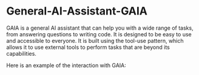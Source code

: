 # General-AI-Assistant-GAIA

GAIA is a general AI assistant that can help you with a wide range of tasks, from answering questions to writing code. It is designed to be easy to use and accessible to everyone.
It is built using the tool-use pattern, which allows it to use external tools to perform tasks that are beyond its capabilities.

Here is an example of the interaction with GAIA:



